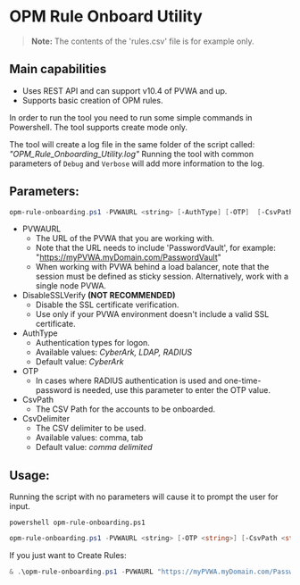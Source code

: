 # OPM Rule Onboard Utility

> **Note:** The contents of the 'rules.csv' file is for example only.

## Main capabilities

- Uses REST API and can support v10.4 of PVWA and up.
- Supports basic creation of OPM rules.

In order to run the tool you need to run some simple commands in Powershell.
The tool supports create mode only.

The tool will create a log file in the same folder of the script called: _"OPM_Rule_Onboarding_Utility.log"_
Running the tool with common parameters of `Debug` and `Verbose` will add more information to the log.

## Parameters:
```powershell
opm-rule-onboarding.ps1 -PVWAURL <string> [-AuthType] [-OTP]  [-CsvPath] [-CsvDelimiter] [-DisableSSLVerify]
```
- PVWAURL
	- The URL of the PVWA that you are working with. 
	- Note that the URL needs to include 'PasswordVault', for example: "https://myPVWA.myDomain.com/PasswordVault"
	- When working with PVWA behind a load balancer, note that the session must be defined as sticky session. Alternatively, work with a single node PVWA.
- DisableSSLVerify
	**(NOT RECOMMENDED)**
	- Disable the SSL certificate verification.
	- Use only if your PVWA environment doesn't include a valid SSL certificate.
- AuthType
	- Authentication types for logon. 
	- Available values: _CyberArk, LDAP, RADIUS_
	- Default value: _CyberArk_
- OTP
	- In cases where RADIUS authentication is used and one-time-password is needed, use this parameter to enter the OTP value.
- CsvPath
	- The CSV Path for the accounts to be onboarded.
- CsvDelimiter
	- The CSV delimiter to be used.
	- Available values: comma, tab
	- Default value: _comma delimited_

## Usage:
Running the script with no parameters will cause it to prompt the user for input.

```powershell opm-rule-onboarding.ps1``` 

```powershell
opm-rule-onboarding.ps1 -PVWAURL <string> [-OTP <string>] [-CsvPath <string>] [-CsvDelimiter <string>] [-DisableSSLVerify] [<CommonParameters>]
```

If you just want to Create Rules:
```powershell
& .\opm-rule-onboarding.ps1 -PVWAURL "https://myPVWA.myDomain.com/PasswordVault"  -CsvPath .\rules.csv
```
